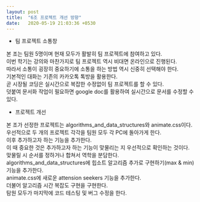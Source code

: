 ```yaml
---
layout: post
title:  "6조 프로젝트 개선 방향"
date:   2020-05-19 21:03:36 +0530
---
```

* 팀 프로젝트 소통창  

본 조는 팀원 5명이며 현재 모두가 활발히 팀 프로젝트에 참여하고 있다.  
이번 학기는 강의와 마찬가지로 팀 프로젝트 역시 비대면 온라인으로 진행된다.  
따라서 소통이 굉장히 중요하기에 소통을 하는 방법 역시 신중히 선택해야 한다.  
기본적인 대화는 기존의 카카오톡 톡방을 활용한다.  
곧 시장될 코딩은 실시간으로 복잡한 수정없이 팀 프로젝트를 할 수 있다.  
덧붙여 문서화 작업이 필요하면 google doc를 활용하여 실시간으로 문서를 수정할 수 있다.  

* 프로젝트 개선  

본 조가 선정한 프로젝트는 algorithms_and_data_structures와 animate.css이다.  
우선적으로 두 개의 프로젝트 각각을 팀원 모두 각 PC에 돌아가게 한다.  
이후 추가하고자 하는 기능을 추가한다.  
이 때 중요한 것은 추가하고자 하는 기능이 맞물리는 지 우선적으로 확인하는 것이다.  
맞물릴 시 순서를 정하거나 합쳐서 역학을 분담한다.  
algorithms_and_data_structures에 힙소트 알고리즘 추가로 구현하기(max & min)기능을 추가한다.  
animate.css에 새로운 attension seekers 기능을 추가한다.  
더불어 알고리즘 시간 복잡도 구현을 구현한다.  
탐원 모두가 마지막에 코드 테스팅 및 버그 수정을 한다.  

[jekyll-docs]: https://jekyllrb.com/docs/home
[jekyll-gh]:   https://github.com/jekyll/jekyll
[jekyll-talk]: https://talk.jekyllrb.com/

